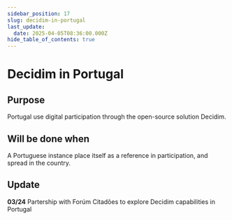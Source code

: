 ```yaml
---
sidebar_position: 17
slug: decidim-in-portugal
last_update:
  date: 2025-04-05T08:36:00.000Z
hide_table_of_contents: true
---
```


# Decidim in Portugal

## Purpose


Portugal use digital participation through the open-source solution Decidim.


## Will be done when


A Portuguese instance place itself as a reference in participation, and spread in the country. 


## Update


**03/24** Partership with Forúm Citadões to explore Decidim capabilities in Portugal


